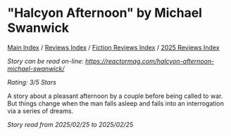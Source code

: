 # "Halcyon Afternoon" by Michael Swanwick

[Main Index](../../../README.md) / [Reviews Index](../../README.md) / [Fiction Reviews Index](../README.md) / [2025 Reviews Index](README.md)

*Story can be read on-line: <https://reactormag.com/halcyon-afternoon-michael-swanwick/>*

*Rating: 3/5 Stars*

A story about a pleasant afternoon by a couple before being called to war. But things change when the man falls asleep and falls into an interrogation via a series of dreams.

*Story read from 2025/02/25 to 2025/02/25*
